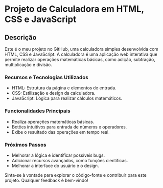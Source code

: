 # Projeto de Calculadora em HTML, CSS e JavaScript

## Descrição

Este é o meu projeto no GitHub, uma calculadora simples desenvolvida com HTML, CSS e JavaScript. A calculadora é uma aplicação web interativa que permite realizar operações matemáticas básicas, como adição, subtração, multiplicação e divisão.

### Recursos e Tecnologias Utilizados

- HTML: Estrutura da página e elementos de entrada.
- CSS: Estilização e design da calculadora.
- JavaScript: Lógica para realizar cálculos matemáticos.

### Funcionalidades Principais

- Realiza operações matemáticas básicas.
- Botões intuitivos para entrada de números e operadores.
- Exibe o resultado das operações em tempo real.

### Próximos Passos

- Melhorar a lógica e identificar possíveis bugs.
- Adicionar recursos avançados, como funções científicas.
- Melhorar a interface do usuário e o design.

Sinta-se à vontade para explorar o código-fonte e contribuir para este projeto. Qualquer feedback é bem-vindo!
